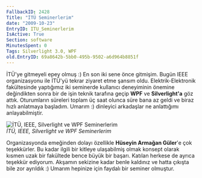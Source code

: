 ```yaml
---
FallbackID: 2428
Title: "İTÜ Seminerlerim"
date: "2009-10-23"
EntryID: ITU_Seminerlerim
IsActive: True
Section: software
MinutesSpent: 0
Tags: Silverlight 3.0, WPF
old.EntryID: 69a8642b-5bb0-495b-9502-a6d964b8851f
---
```

İTÜ'ye gitmeyeli epey olmuş :) En son iki sene önce gitmişim. Bugün IEEE
organizasyonu ile İTÜ'yü tekrar ziyaret etme şansım oldu.
Elektrik-Elektronik fakültesinde yaptığımız iki seminerde kullanıcı
deneyiminin önemine değindikten sonra bir de işin teknik tarafına geçip
**WPF** ve **Silverlight'a** göz attık. Oturumların süreleri toplam üç
saat olunca süre bana az geldi ve biraz hızlı anlatmaya başladım. Umarım
:) dinleyici arkadaşlar ne anlattığımı anlayabilmiştir.

![İTÜ, IEEE, Silverlight ve WPF
Seminerlerim](media/ITU_Seminerlerim/22102009_1.jpg)\
*İTÜ, IEEE, Silverlight ve WPF Seminerlerim*

Organizasyonda emeğinden dolayı özellikle **Hüseyin Armağan Güler**'e
çok teşekkürler. Bu kadar ilgili bir kitleye ulaşabilmiş olmak konsept
olarak kısmen uzak bir fakültede bence büyük bir başarı. Katılan herkese
de ayrıca teşekkür ediyorum. Akşamın sekizine kadar benle kaldınız ve
hatta çıkışta bile zor ayrıldık :) Umarım hepinize için faydalı bir
seminer olmuştur.


